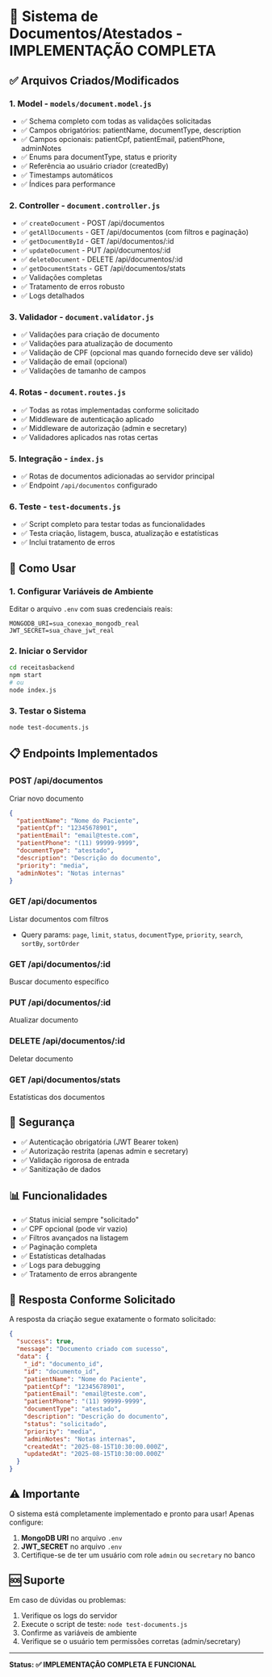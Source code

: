 # 🎉 Sistema de Documentos/Atestados - IMPLEMENTAÇÃO COMPLETA

## ✅ Arquivos Criados/Modificados

### 1. **Model** - `models/document.model.js`
- ✅ Schema completo com todas as validações solicitadas
- ✅ Campos obrigatórios: patientName, documentType, description
- ✅ Campos opcionais: patientCpf, patientEmail, patientPhone, adminNotes
- ✅ Enums para documentType, status e priority
- ✅ Referência ao usuário criador (createdBy)
- ✅ Timestamps automáticos
- ✅ Índices para performance

### 2. **Controller** - `document.controller.js`
- ✅ `createDocument` - POST /api/documentos
- ✅ `getAllDocuments` - GET /api/documentos (com filtros e paginação)
- ✅ `getDocumentById` - GET /api/documentos/:id
- ✅ `updateDocument` - PUT /api/documentos/:id
- ✅ `deleteDocument` - DELETE /api/documentos/:id
- ✅ `getDocumentStats` - GET /api/documentos/stats
- ✅ Validações completas
- ✅ Tratamento de erros robusto
- ✅ Logs detalhados

### 3. **Validador** - `document.validator.js`
- ✅ Validações para criação de documento
- ✅ Validações para atualização de documento
- ✅ Validação de CPF (opcional mas quando fornecido deve ser válido)
- ✅ Validação de email (opcional)
- ✅ Validações de tamanho de campos

### 4. **Rotas** - `document.routes.js`
- ✅ Todas as rotas implementadas conforme solicitado
- ✅ Middleware de autenticação aplicado
- ✅ Middleware de autorização (admin e secretary)
- ✅ Validadores aplicados nas rotas certas

### 5. **Integração** - `index.js`
- ✅ Rotas de documentos adicionadas ao servidor principal
- ✅ Endpoint `/api/documentos` configurado

### 6. **Teste** - `test-documents.js`
- ✅ Script completo para testar todas as funcionalidades
- ✅ Testa criação, listagem, busca, atualização e estatísticas
- ✅ Inclui tratamento de erros

## 🚀 Como Usar

### 1. **Configurar Variáveis de Ambiente**
Editar o arquivo `.env` com suas credenciais reais:
```env
MONGODB_URI=sua_conexao_mongodb_real
JWT_SECRET=sua_chave_jwt_real
```

### 2. **Iniciar o Servidor**
```bash
cd receitasbackend
npm start
# ou
node index.js
```

### 3. **Testar o Sistema**
```bash
node test-documents.js
```

## 📋 Endpoints Implementados

### **POST /api/documentos**
Criar novo documento
```json
{
  "patientName": "Nome do Paciente",
  "patientCpf": "12345678901",
  "patientEmail": "email@teste.com",
  "patientPhone": "(11) 99999-9999",
  "documentType": "atestado",
  "description": "Descrição do documento",
  "priority": "media",
  "adminNotes": "Notas internas"
}
```

### **GET /api/documentos**
Listar documentos com filtros
- Query params: `page`, `limit`, `status`, `documentType`, `priority`, `search`, `sortBy`, `sortOrder`

### **GET /api/documentos/:id**
Buscar documento específico

### **PUT /api/documentos/:id**
Atualizar documento

### **DELETE /api/documentos/:id**
Deletar documento

### **GET /api/documentos/stats**
Estatísticas dos documentos

## 🔐 Segurança

- ✅ Autenticação obrigatória (JWT Bearer token)
- ✅ Autorização restrita (apenas admin e secretary)
- ✅ Validação rigorosa de entrada
- ✅ Sanitização de dados

## 📊 Funcionalidades

- ✅ Status inicial sempre "solicitado"
- ✅ CPF opcional (pode vir vazio)
- ✅ Filtros avançados na listagem
- ✅ Paginação completa
- ✅ Estatísticas detalhadas
- ✅ Logs para debugging
- ✅ Tratamento de erros abrangente

## 🎯 Resposta Conforme Solicitado

A resposta da criação segue exatamente o formato solicitado:
```json
{
  "success": true,
  "message": "Documento criado com sucesso",
  "data": {
    "_id": "documento_id",
    "id": "documento_id",
    "patientName": "Nome do Paciente",
    "patientCpf": "12345678901",
    "patientEmail": "email@teste.com",
    "patientPhone": "(11) 99999-9999",
    "documentType": "atestado",
    "description": "Descrição do documento",
    "status": "solicitado",
    "priority": "media",
    "adminNotes": "Notas internas",
    "createdAt": "2025-08-15T10:30:00.000Z",
    "updatedAt": "2025-08-15T10:30:00.000Z"
  }
}
```

## ⚠️ Importante

O sistema está completamente implementado e pronto para usar! Apenas configure:

1. **MongoDB URI** no arquivo `.env`
2. **JWT_SECRET** no arquivo `.env`
3. Certifique-se de ter um usuário com role `admin` ou `secretary` no banco

## 🆘 Suporte

Em caso de dúvidas ou problemas:
1. Verifique os logs do servidor
2. Execute o script de teste: `node test-documents.js`
3. Confirme as variáveis de ambiente
4. Verifique se o usuário tem permissões corretas (admin/secretary)

---
**Status: ✅ IMPLEMENTAÇÃO COMPLETA E FUNCIONAL**
